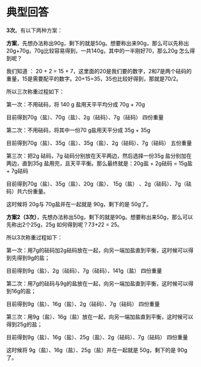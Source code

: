 # 典型回答


**3次**。有以下两种方案：



**<font style="color:rgb(0, 0, 0);">方案</font>**<font style="color:rgb(0, 0, 0);">，先想办法称出90g，剩下的就是50g。想要称出来90g，那么可以先称出20g+70g，70g比较容易得到，一共140g，其中的一半刚好70，那么20g 怎么得到呢？</font>

<font style="color:rgb(0, 0, 0);"></font>

<font style="color:rgb(0, 0, 0);">我们知道 ： 20 + 2 = 15 + 7，这里面的20是我们要的数字，2和7是两个砝码的重量，15是需要配平的数字。20+15=35，35也比较好得到，那就是70/2。</font>

<font style="color:rgb(0, 0, 0);"></font>

<font style="color:rgb(0, 0, 0);">所以三次称重过程如下： </font>

<font style="color:rgb(0, 0, 0);"></font>

<font style="color:rgb(0, 0, 0);">第一次：不用砝码，将 140 g 盐用天平平均分成 70g + 70g</font>

<font style="color:rgb(0, 0, 0);">目前得到70g（盐）、70g（盐）、2g（砝码）、7g（砝码） 四份重量</font>

<font style="color:rgb(0, 0, 0);"></font>

<font style="color:rgb(0, 0, 0);">第二次：不用砝码，将其中一份70 g盐用天平分成 35g + 35g</font>

<font style="color:rgb(0, 0, 0);">目前得到70g（盐）、35g（盐）、35g（盐）、2g（砝码）、7g（砝码） 五份重量</font>

<font style="color:rgb(0, 0, 0);"></font>

<font style="color:rgb(0, 0, 0);">第三次：把2g 砝码，7g 砝码分别放在天平两边，然后选择一份35g 盐分别加在两边，直到35g 盐用完，且天平平衡。那么最终就是：20g盐 + 2g砝码 = 15g盐 + 7g砝码</font>

<font style="color:rgb(0, 0, 0);">目前得到70g（盐）、35g（盐）、20g（盐）、 15g（盐） 、2g（砝码）、7g（砝码）共六份重量。</font>

<font style="color:rgb(0, 0, 0);"></font>

<font style="color:rgb(0, 0, 0);">这时候将 20g与 70g盐并在一起就是 90g，剩下的是 50g了。</font>

<font style="color:rgb(0, 0, 0);"></font>

**<font style="color:rgb(0, 0, 0);">方案2（3次）</font>**<font style="color:rgb(0, 0, 0);">，先想办法称出50g，剩下的就是90g。想要称出来50g，那么可以先称出2个25g，25g 如何得到呢？7*3+2*2 = 25。</font>

<font style="color:rgb(0, 0, 0);"></font>

<font style="color:rgb(0, 0, 0);">所以3次称重过程如下： </font>

<font style="color:rgb(0, 0, 0);"></font>

<font style="color:rgb(0, 0, 0);">第一次：用7g的砝码加2g砝码放在一起，向另一端加盐直到平衡，这时候可以得到先得到9g的盐；</font>

<font style="color:rgb(0, 0, 0);">目前得到9g（盐）、2g（砝码）、7g（砝码）、141g（盐） 四份重量</font>

<font style="color:rgb(0, 0, 0);">  
</font><font style="color:rgb(0, 0, 0);">第二次：用7g的砝码与9g的盐放在一起，向另一端加盐直到平衡，这时候可以得到16g的盐；</font>

<font style="color:rgb(0, 0, 0);">目前得到9g（盐）、16g（盐）、2g（砝码）、7g（砝码） 四份重量</font>

<font style="color:rgb(0, 0, 0);"></font>

<font style="color:rgb(0, 0, 0);">第三次：用9g（盐）、16g（盐）放在一起，向另一端加盐直到平衡，这时候可以得到25g的盐；</font>

<font style="color:rgb(0, 0, 0);">目前得到9g（盐）、16g（盐）、25g（盐）、2g（砝码）、7g（砝码） 四份重量</font>

<font style="color:rgb(0, 0, 0);">  
</font><font style="color:rgb(0, 0, 0);">这时候将 9g（盐）、16g（盐）、25g（盐）并在一起就是 50g，剩下的是 90g了。</font>

